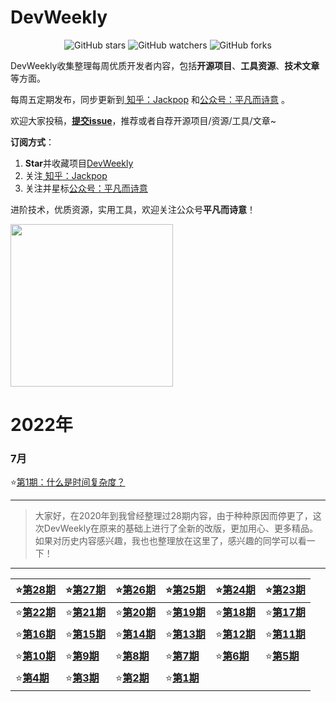 <h1 align="left">DevWeekly</h1>
<p align="center">
    <img alt="GitHub stars" src="https://img.shields.io/github/stars/Jackpopc/DevWeekly?style=social">
    <img alt="GitHub watchers" src="https://img.shields.io/github/watchers/Jackpopc/DevWeekly?style=social">
    <img alt="GitHub forks" src="https://img.shields.io/github/forks/Jackpopc/DevWeekly?style=social">
</p>

DevWeekly收集整理每周优质开发者内容，包括**开源项目**、**工具资源**、**技术文章**等方面。

每周五定期发布，同步更新到<a href="https://www.zhihu.com/people/sharetechlee/activities">
知乎：Jackpop</a> 和<a href="https://mp.weixin.qq.com/s/hTZAGgkiMS0XPZ9OHQxFJg" rel="nofollow">公众号：平凡而诗意</a> 。

欢迎大家投稿，**[提交issue](https://github.com/Jackpopc/DevWeekly/issues)**，推荐或者自荐开源项目/资源/工具/文章~

**订阅方式**：

1. **Star**并收藏项目[DevWeekly](https://github.com/Jackpopc/DevWeekly)
2. 关注<a href="https://www.zhihu.com/people/sharetechlee/activities">
   知乎：Jackpop</a>
3. 关注并星标<a href="https://mp.weixin.qq.com/s/hTZAGgkiMS0XPZ9OHQxFJg" rel="nofollow">公众号：平凡而诗意</a>  

进阶技术，优质资源，实用工具，欢迎关注公众号**平凡而诗意**！

<img src="https://s1.ax1x.com/2022/07/10/jsCAdH.jpg" width="260" height="260" align=center></img>

# 2022年

### 7月

⭐️[第1期：什么是时间复杂度？](./weekly/2022-07-15-weekly.md)



---

> 大家好，在2020年到我曾经整理过28期内容，由于种种原因而停更了，这次DevWeekly在原来的基础上进行了全新的改版，更加用心、更多精品。如果对历史内容感兴趣，我也也整理放在这里了，感兴趣的同学可以看一下！

---


| ⭐️[第28期](./docs/28-pyhubweekly.md)     | ⭐️[第27期](./docs/27-pyhubweekly.md)     | ⭐️[第26期](./docs/26-pyhubweekly.md)     | ⭐️[第25期](./docs/25-pyhubweekly.md)     | ⭐️[第24期](./docs/24-pyhubweekly.md)     | ⭐️[第23期](./docs/23-pyhubweekly.md)     |
| --------------------------------------- | --------------------------------------- | --------------------------------------- | --------------------------------------- | --------------------------------------- | --------------------------------------- |
| ⭐️[**第22期**](./docs/22-pyhubweekly.md) | ⭐️[**第21期**](./docs/21-pyhubweekly.md) | ⭐️[**第20期**](./docs/20-pyhubweekly.md) | ⭐️[**第19期**](./docs/19-pyhubweekly.md) | ⭐️[**第18期**](./docs/18-pyhubweekly.md) | ⭐️[**第17期**](./docs/17-pyhubweekly.md) |
| ⭐️[**第16期**](./docs/16-pyhubweekly.md) | ⭐️[**第15期**](./docs/15-pyhubweekly.md) | ⭐️[**第14期**](./docs/14-pyhubweekly.md) | ⭐️[**第13期**](./docs/13-pyhubweekly.md) | ⭐️[**第12期**](./docs/12-pyhubweekly.md) | ⭐️[**第11期**](./docs/11-pyhubweekly.md) |
| ⭐️[**第10期**](./docs/10-pyhubweekly.md) | ⭐️[**第9期**](./docs/9-pyhubweekly.md)   | ⭐️[**第8期**](./docs/8-pyhubweekly.md)   | ⭐️[**第7期**](./docs/7-pyhubweekly.md)   | ⭐️[**第6期**](./docs/6-pyhubweekly.md)   | ⭐️[**第5期**](./docs/5-pyhubweekly.md)   |
| ⭐️[**第4期**](./docs/4-pyhubweekly.md)   | ⭐️[**第3期**](./docs/3-pyhubweekly.md)   | ⭐️[**第2期**](./docs/2-pyhubweekly.md)   | ⭐️[**第1期**](./docs/1-pyhubweekly.md)   |                                         |                                         |


